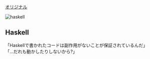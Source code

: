 [オリジナル](http://xkcd.com/1312/)

![haskell](http://imgs.xkcd.com/comics/haskell.png)

## Haskell

「Haskellで書かれたコードは副作用がないことが保証されているんだ」  
「...だれも動かしたりしないから?」
